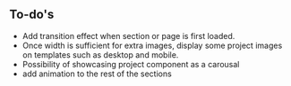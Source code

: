 ## To-do's

- Add transition effect when section or page is first loaded.
- Once width is sufficient for extra images, display some project images on templates such as desktop and mobile.
- Possibility of showcasing project component as a carousal
- add animation to the rest of the sections
